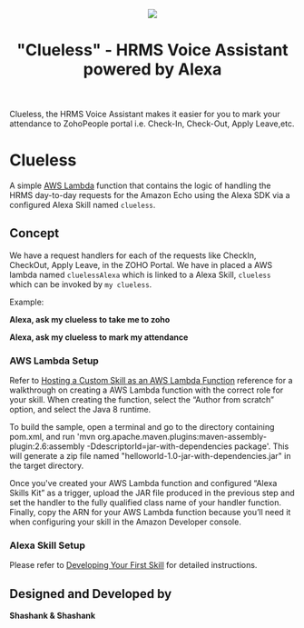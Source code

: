 <p align="center">
  <img src="https://m.media-amazon.com/images/G/01/mobile-apps/dex/avs/docs/ux/branding/mark1._TTH_.png">
  <br/>
  <h1 align="center">"Clueless" - HRMS Voice Assistant powered by Alexa</h1>
<br><br/>
Clueless, the HRMS Voice Assistant makes it easier for you to mark your attendance to ZohoPeople portal i.e. Check-In, Check-Out, Apply Leave,etc.


# Clueless
A simple [AWS Lambda](http://aws.amazon.com/lambda) function that contains the logic of handling the HRMS day-to-day requests for the Amazon Echo using the Alexa SDK via a configured Alexa Skill named `clueless`.

## Concept
We have a request handlers for each of the requests like CheckIn, CheckOut, Apply Leave, in the ZOHO Portal. We have in placed a AWS lambda named `cluelessAlexa` which is linked to a Alexa Skill, `clueless` which can be invoked by `my clueless`.

Example:

**Alexa, ask my clueless to take me to zoho**

**Alexa, ask my clueless to mark my attendance**


### AWS Lambda Setup
Refer to [Hosting a Custom Skill as an AWS Lambda Function](https://developer.amazon.com/docs/custom-skills/host-a-custom-skill-as-an-aws-lambda-function.html) reference for a walkthrough on creating a AWS Lambda function with the correct role for your skill. When creating the function, select the “Author from scratch” option, and select the Java 8 runtime.

To build the sample, open a terminal and go to the directory containing pom.xml, and run 'mvn org.apache.maven.plugins:maven-assembly-plugin:2.6:assembly -DdescriptorId=jar-with-dependencies package'. This will generate a zip file named "helloworld-1.0-jar-with-dependencies.jar" in the target directory.

Once you've created your AWS Lambda function and configured “Alexa Skills Kit” as a trigger, upload the JAR file produced in the previous step and set the handler to the fully qualified class name of your handler function. Finally, copy the ARN for your AWS Lambda function because you’ll need it when configuring your skill in the Amazon Developer console.

### Alexa Skill Setup
Please refer to [Developing Your First Skill](https://developer.amazon.com/docs/alexa-skills-kit-sdk-for-java/develop-your-first-skill.html) for detailed instructions.

## Designed and Developed by
**Shashank & Shashank**
